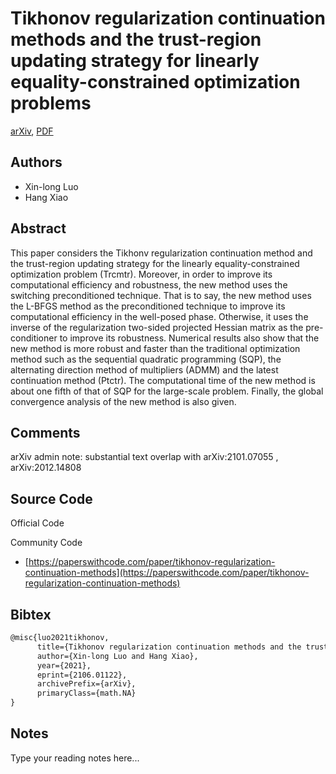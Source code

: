 
# Tikhonov regularization continuation methods and the trust-region updating strategy for linearly equality-constrained optimization problems

[arXiv](https://arxiv.org/abs/2106.01122), [PDF](https://arxiv.org/pdf/2106.01122.pdf)

## Authors

- Xin-long Luo
- Hang Xiao

## Abstract

This paper considers the Tikhonv regularization continuation method and the trust-region updating strategy for the linearly equality-constrained optimization problem (Trcmtr). Moreover, in order to improve its computational efficiency and robustness, the new method uses the switching preconditioned technique. That is to say, the new method uses the L-BFGS method as the preconditioned technique to improve its computational efficiency in the well-posed phase. Otherwise, it uses the inverse of the regularization two-sided projected Hessian matrix as the pre-conditioner to improve its robustness. Numerical results also show that the new method is more robust and faster than the traditional optimization method such as the sequential quadratic programming (SQP), the alternating direction method of multipliers (ADMM) and the latest continuation method (Ptctr). The computational time of the new method is about one fifth of that of SQP for the large-scale problem. Finally, the global convergence analysis of the new method is also given.

## Comments

arXiv admin note: substantial text overlap with arXiv:2101.07055 , arXiv:2012.14808

## Source Code

Official Code



Community Code

- [https://paperswithcode.com/paper/tikhonov-regularization-continuation-methods](https://paperswithcode.com/paper/tikhonov-regularization-continuation-methods)

## Bibtex

```tex
@misc{luo2021tikhonov,
      title={Tikhonov regularization continuation methods and the trust-region updating strategy for linearly equality-constrained optimization problems}, 
      author={Xin-long Luo and Hang Xiao},
      year={2021},
      eprint={2106.01122},
      archivePrefix={arXiv},
      primaryClass={math.NA}
}
```

## Notes

Type your reading notes here...

